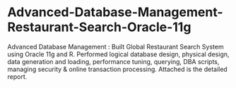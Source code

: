 # Advanced-Database-Management-Restaurant-Search-Oracle-11g
Advanced Database Management : Built Global Restaurant Search System using Oracle 11g and R. 
Performed logical database design, physical design, data generation and loading, performance tuning, querying, DBA scripts, managing security & online transaction processing.
Attached is the detailed report.
